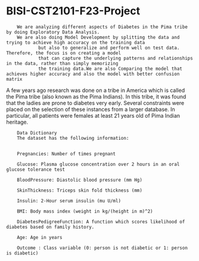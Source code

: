 # BISI-CST2101-F23-Project
		We are analyzing different aspects of Diabetes in the Pima tribe by doing Exploratory Data Analysis.
		We are also doing Model Development by splitting the data and trying to achieve high accuracy on the training data
                but also to generalize and perform well on test data. Therefore, the focus is on creating a model 
                that can capture the underlying patterns and relationships in the data, rather than simply memorizing 
                the training data.We are also Comparing the model that achieves higher accuracy and also the model with better confusion matrix
		
A few years ago research was done on a tribe in America which is called the Pima tribe (also known as the Pima Indians). 
In this tribe, it was found that the ladies are prone to diabetes very early.
Several constraints were placed on the selection of these instances from a larger database. 
In particular, all patients were females at least 21 years old of Pima Indian heritage.
		

		

		Data Dictionary
		The dataset has the following information:
		

		Pregnancies: Number of times pregnant

		Glucose: Plasma glucose concentration over 2 hours in an oral glucose tolerance test

		BloodPressure: Diastolic blood pressure (mm Hg)

		SkinThickness: Triceps skin fold thickness (mm)

		Insulin: 2-Hour serum insulin (mu U/ml)

		BMI: Body mass index (weight in kg/(height in m)^2)

		DiabetesPedigreeFunction: A function which scores likelihood of diabetes based on family history.

		Age: Age in years

		Outcome : Class variable (0: person is not diabetic or 1: person is diabetic)


